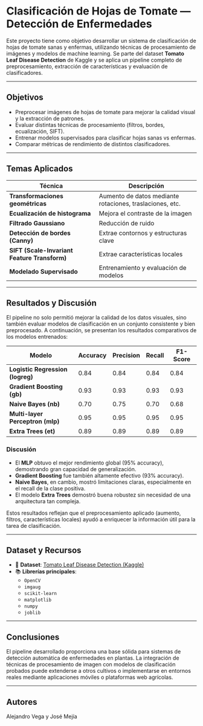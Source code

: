 # Clasificación de Hojas de Tomate — Detección de Enfermedades

Este proyecto tiene como objetivo desarrollar un sistema de clasificación de hojas de tomate sanas y enfermas, utilizando técnicas de procesamiento de imágenes y modelos de machine learning. Se parte del dataset **Tomato Leaf Disease Detection** de Kaggle y se aplica un pipeline completo de preprocesamiento, extracción de características y evaluación de clasificadores.

---

## Objetivos

- Preprocesar imágenes de hojas de tomate para mejorar la calidad visual y la extracción de patrones.
- Evaluar distintas técnicas de procesamiento (filtros, bordes, ecualización, SIFT).
- Entrenar modelos supervisados para clasificar hojas sanas vs enfermas.
- Comparar métricas de rendimiento de distintos clasificadores.

---

## Temas Aplicados

| Técnica | Descripción |
|--------|-------------|
| **Transformaciones geométricas** | Aumento de datos mediante rotaciones, traslaciones, etc. |
| **Ecualización de histograma** | Mejora el contraste de la imagen |
| **Filtrado Gaussiano** | Reducción de ruido |
| **Detección de bordes (Canny)** | Extrae contornos y estructuras clave |
| **SIFT (Scale-Invariant Feature Transform)** | Extrae características locales |
| **Modelado Supervisado** | Entrenamiento y evaluación de modelos |

---

## Resultados y Discusión

El pipeline no solo permitió mejorar la calidad de los datos visuales, sino también evaluar modelos de clasificación en un conjunto consistente y bien preprocesado. A continuación, se presentan los resultados comparativos de los modelos entrenados:

| Modelo               | Accuracy | Precision | Recall | F1-Score |
|----------------------|----------|-----------|--------|----------|
| **Logistic Regression (logreg)** | 0.84     | 0.84      | 0.84   | 0.84     |
| **Gradient Boosting (gb)**       | 0.93     | 0.93      | 0.93   | 0.93     |
| **Naive Bayes (nb)**             | 0.70     | 0.75      | 0.70   | 0.68     |
| **Multi-layer Perceptron (mlp)** | 0.95     | 0.95      | 0.95   | 0.95     |
| **Extra Trees (et)**             | 0.89     | 0.89      | 0.89   | 0.89     |

### Discusión

- El **MLP** obtuvo el mejor rendimiento global (95% accuracy), demostrando gran capacidad de generalización.
- **Gradient Boosting** fue también altamente efectivo (93% accuracy).
- **Naive Bayes**, en cambio, mostró limitaciones claras, especialmente en el recall de la clase positiva.
- El modelo **Extra Trees** demostró buena robustez sin necesidad de una arquitectura tan compleja.

Estos resultados reflejan que el preprocesamiento aplicado (aumento, filtros, características locales) ayudó a enriquecer la información útil para la tarea de clasificación.

---

## Dataset y Recursos

- 📂 **Dataset**: [Tomato Leaf Disease Detection (Kaggle)](https://www.kaggle.com/datasets/kaustubhb999/tomatoleaf)
- 📚 **Librerías principales**:
  - `OpenCV`
  - `imgaug`
  - `scikit-learn`
  - `matplotlib`
  - `numpy`
  - `joblib`

---

## Conclusiones

El pipeline desarrollado proporciona una base sólida para sistemas de detección automática de enfermedades en plantas. La integración de técnicas de procesamiento de imagen con modelos de clasificación probados puede extenderse a otros cultivos o implementarse en entornos reales mediante aplicaciones móviles o plataformas web agrícolas.

---

## Autores

Alejandro Vega y José Mejía

